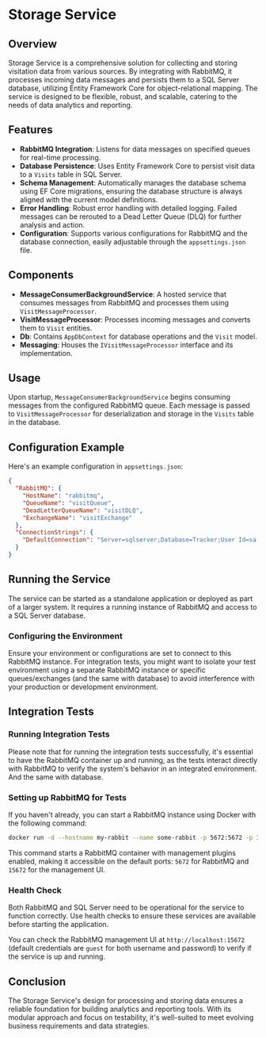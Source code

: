 # Storage Service

## Overview
Storage Service is a comprehensive solution for collecting and storing visitation data from various sources. By integrating with RabbitMQ, it processes incoming data messages and persists them to a SQL Server database, utilizing Entity Framework Core for object-relational mapping. The service is designed to be flexible, robust, and scalable, catering to the needs of data analytics and reporting.

## Features
- **RabbitMQ Integration**: Listens for data messages on specified queues for real-time processing.
- **Database Persistence**: Uses Entity Framework Core to persist visit data to a `Visits` table in SQL Server.
- **Schema Management**: Automatically manages the database schema using EF Core migrations, ensuring the database structure is always aligned with the current model definitions.
- **Error Handling**: Robust error handling with detailed logging. Failed messages can be rerouted to a Dead Letter Queue (DLQ) for further analysis and action.
- **Configuration**: Supports various configurations for RabbitMQ and the database connection, easily adjustable through the `appsettings.json` file.

## Components
- **MessageConsumerBackgroundService**: A hosted service that consumes messages from RabbitMQ and processes them using `VisitMessageProcessor`.
- **VisitMessageProcessor**: Processes incoming messages and converts them to `Visit` entities.
- **Db**: Contains `AppDbContext` for database operations and the `Visit` model.
- **Messaging**: Houses the `IVisitMessageProcessor` interface and its implementation.

## Usage
Upon startup, `MessageConsumerBackgroundService` begins consuming messages from the configured RabbitMQ queue. Each message is passed to `VisitMessageProcessor` for deserialization and storage in the `Visits` table in the database.

## Configuration Example
Here's an example configuration in `appsettings.json`:

```json
{
  "RabbitMQ": {
    "HostName": "rabbitmq",
    "QueueName": "visitQueue",
    "DeadLetterQueueName": "visitDLQ",
    "ExchangeName": "visitExchange"
  },
  "ConnectionStrings": {
    "DefaultConnection": "Server=sqlserver;Database=Tracker;User Id=sa;Password=YourPassword;"
  }
}
```

## Running the Service
The service can be started as a standalone application or deployed as part of a larger system. It requires a running instance of RabbitMQ and access to a SQL Server database.

### Configuring the Environment

Ensure your environment or configurations are set to connect to this RabbitMQ instance. For integration tests, you might want to isolate your test environment using a separate RabbitMQ instance or specific queues/exchanges (and the same with database) to avoid interference with your production or development environment.


## Integration Tests

### Running Integration Tests

Please note that for running the integration tests successfully, it's essential to have the RabbitMQ container up and running, as the tests interact directly with RabbitMQ to verify the system's behavior in an integrated environment. And the same with database.

### Setting up RabbitMQ for Tests

If you haven't already, you can start a RabbitMQ instance using Docker with the following command:

```bash
docker run -d --hostname my-rabbit --name some-rabbit -p 5672:5672 -p 15672:15672 rabbitmq:3-management
```

This command starts a RabbitMQ container with management plugins enabled, making it accessible on the default ports: `5672` for RabbitMQ and `15672` for the management UI.

### Health Check

Both RabbitMQ and SQL Server need to be operational for the service to function correctly. Use health checks to ensure these services are available before starting the application.

You can check the RabbitMQ management UI at `http://localhost:15672` (default credentials are `guest` for both username and password) to verify if the service is up and running.


## Conclusion
The Storage Service's design for processing and storing data ensures a reliable foundation for building analytics and reporting tools. With its modular approach and focus on testability, it's well-suited to meet evolving business requirements and data strategies.
